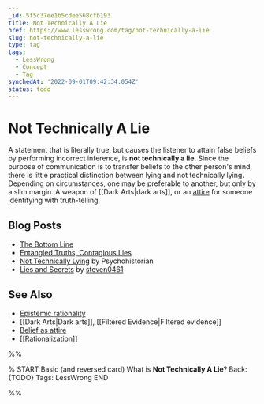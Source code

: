 ```yaml
---
_id: 5f5c37ee1b5cdee568cfb193
title: Not Technically A Lie
href: https://www.lesswrong.com/tag/not-technically-a-lie
slug: not-technically-a-lie
type: tag
tags:
  - LessWrong
  - Concept
  - Tag
synchedAt: '2022-09-01T09:42:34.054Z'
status: todo
---
```


# Not Technically A Lie

A statement that is literally true, but causes the listener to attain false beliefs by performing incorrect inference, is **not technically a lie**. Since the purpose of communication is to transfer beliefs to the other person's mind, there is little practical distinction between lying and not technically lying. Depending on circumstances, one may be preferable to another, but only by a slim margin. A weapon of [[Dark Arts|dark arts]], or an [attire](https://wiki.lesswrong.com/wiki/belief_as_attire) for someone identifying with truth-telling.

## Blog Posts

- [The Bottom Line](http://lesswrong.com/lw/js/the_bottom_line/)
- [Entangled Truths, Contagious Lies](http://lesswrong.com/lw/uw/entangled_truths_contagious_lies/)
- [Not Technically Lying](http://lesswrong.com/lw/11y/not_technically_lying/) by Psychohistorian
- [Lies and Secrets](http://lesswrong.com/lw/1j/lies_and_secrets/) by [steven0461](https://wiki.lesswrong.com/wiki/steven0461)

## See Also

- [Epistemic rationality](https://wiki.lesswrong.com/wiki/Epistemic_rationality)
- [[Dark Arts|Dark arts]], [[Filtered Evidence|Filtered evidence]]
- [Belief as attire](https://wiki.lesswrong.com/wiki/Belief_as_attire)
- [[Rationalization]]


%%

% START
Basic (and reversed card)
What is **Not Technically A Lie**?
Back: {TODO}
Tags: LessWrong
END

%%
	
